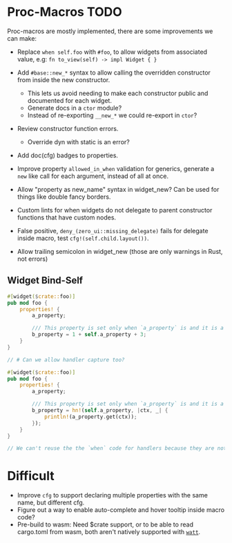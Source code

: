 # Proc-Macros TODO

Proc-macros are mostly implemented, there are some improvements we can make:

* Replace `when self.foo` with `#foo`, to allow widgets from associated value, e.g: `fn to_view(self) -> impl Widget { }`
* Add `#base::new_*` syntax to allow calling the overridden constructor from inside the new constructor.
    - This lets us avoid needing to make each constructor public and documented for each widget.
    - Generate docs in a `ctor` module?
    - Instead of re-exporting `__new_*` we could re-export in `ctor`?

* Review constructor function errors.
    - Override dyn with static is an error?

* Add doc(cfg) badges to properties.
* Improve property `allowed_in_when` validation for generics, generate a `new` like call for each
  argument, instead of all at once.
* Allow "property as new_name" syntax in widget_new? Can be used for things like double fancy borders.
* Custom lints for when widgets do not delegate to parent constructor functions that have custom nodes.
* False positive, `deny_(zero_ui::missing_delegate)` fails for delegate inside macro, test `cfg!(self.child.layout())`.
* Allow trailing semicolon in widget_new (those are only warnings in Rust, not errors)

## Widget Bind-Self

```rust
#[widget($crate::foo)]
pub mod foo {
    properties! {
        a_property;

        /// This property is set only when `a_property` is and it is a mapping of the a_property.
        b_property = 1 + self.a_property + 3;
    }
}

// # Can we allow handler capture too?

#[widget($crate::foo)]
pub mod foo {
    properties! {
        a_property;

        /// This property is set only when `a_property` is and it is a mapping of the a_property.
        b_property = hn!(self.a_property, |ctx, _| {
            println!(a_property.get(ctx));
        });
    }
}

// We can't reuse the the `when` code for handlers because they are not allowed in `when`.
```

# Difficult

* Improve `cfg` to support declaring multiple properties with the same name, but different cfg.
* Figure out a way to enable auto-complete and hover tooltip inside macro code?
* Pre-build to wasm: 
    Need $crate support, or to be able to read cargo.toml from wasm,
    both aren't natively supported with [`watt`](https://crates.io/crates/watt).